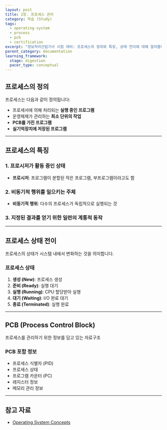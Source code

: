 ```yaml
---
layout: post
title: 2장. 프로세스 관리
category: 학습 (Study)
tags:
  - operating-system
  - process
  - pcb
  - certification
excerpt: "정보처리산업기사 시험 대비: 프로세스의 정의와 특징, 상태 전이에 대해 알아봅니다."
parent_category: documentation
learning_framework:
  stage: digestion
  pacer_type: conceptual
---
```


## 프로세스의 정의

프로세스는 다음과 같이 정의됩니다:

- 프로세서에 의해 처리되는 **실행 중인 프로그램**
- 운영체제가 관리하는 **최소 단위의 작업**
- **PCB를 가진 프로그램**
- **실기억장치에 저장된 프로그램**

---

## 프로세스의 특징

### 1. 프로시저가 활동 중인 상태

- **프로시저**: 프로그램이 분할된 작은 프로그램, 부프로그램이라고도 함

### 2. 비동기적 행위를 일으키는 주체

- **비동기적 행위**: 다수의 프로세스가 독립적으로 실행되는 것

### 3. 지정된 결과를 얻기 위한 일련의 계통적 동작

---

## 프로세스 상태 전이

프로세스의 상태가 시스템 내에서 변화하는 것을 의미합니다.

### 프로세스 상태

1. **생성 (New)**: 프로세스 생성
2. **준비 (Ready)**: 실행 대기
3. **실행 (Running)**: CPU 할당받아 실행
4. **대기 (Waiting)**: I/O 완료 대기
5. **종료 (Terminated)**: 실행 완료

---

## PCB (Process Control Block)

프로세스를 관리하기 위한 정보를 담고 있는 자료구조

### PCB 포함 정보

- 프로세스 식별자 (PID)
- 프로세스 상태
- 프로그램 카운터 (PC)
- 레지스터 정보
- 메모리 관리 정보

---

## 참고 자료

- [Operating System Concepts](https://www.os-book.com/)
